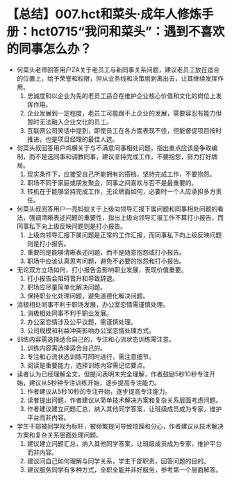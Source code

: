 # 【总结】007.hct和菜头·成年人修炼手册：hct0715“我问和菜头”：遇到不喜欢的同事怎么办？

-   何菜头老师回答用户ZA关于老员工与新同事关系问题，建议老员工放在适合的位置上，给予荣誉和权限，但从业务线和决策层剥离出去，让其继续发挥作用。
    1.  忠诚度和以企业为先的老员工适合在维护企业核心价值和文化的岗位上发挥作用。
    2.  企业发展到一定程度，老员工可能跟不上企业的发展，需要容忍有能力但暂时无法融入企业文化的员工。
    3.  互联网公司笑话中提到，即使员工在各方面表现不佳，但能督促项目按时推进，也是项目经理的最佳人选。
-   何菜头叔回答用户鸡横关于与不满意同事相处问题，指出重点应该是争取编制，而不是选同事和调教同事，建议坚持完成工作，不要抱怨，努力打好牌局。
    1.  现实条件下，应接受自己所能拥有的搭档，坚持完成工作，不要抱怨。
    2.  职场不同于家庭或朋友聚会，同事之间喜欢与否不是最重要的。
    3.  转机在于能够坚持完成工作，无论牌面如何，必要时一个人应承担多方责任。
-   何菜头叔回答用户一亮蚂蚁关于上级向领导汇报下属问题和同事相处问题的看法，强调清晰表述问题的重要性，指出上级向领导汇报工作不算打小报告，而同事私下向上级反映问题则是打小报告。
    1.  上级向领导汇报下属问题是正常的工作汇报，而同事私下向上级反映问题则是打小报告。
    2.  重要的是能够清晰表述问题，而不是随意抱怨或打小报告。
    3.  职场中应该认真思考问题，避免不必要的抱怨和打小报告。
-   无论双方立场如何，打小报告会影响职业发展，表现价值重要。
    1.  打小报告会阻碍晋升和导致辞退。
    2.  职场应尽量简单化解决问题。
    3.  保持职业化处理问题，避免道德化解决问题。
-   消极相处同事不利于职场发展，办公室恋情需谨慎处理。
    1.  消极相处同事不利于职业发展。
    2.  办公室恋情涉及公平议题，需谨慎处理。
    3.  公司规模和利益冲突影响办公室恋情处理方式。
-   训练内容需选择适合自己的，专注和心流状态训练需注意。
    1.  训练内容需选择适合自己的。
    2.  专注和心流状态训练可同时进行，需注意细节。
    3.  阅读是重要能力，选择训练内容需记忆要点。
-   读者认为已经理解全文，但提问表明未完全理解，作者鼓励5秒10秒专注开始，建议从5秒钟专注训练开始，逐步提高专注能力。
    1.  作者建议从5秒10秒的专注开始，逐步提高专注能力。
    2.  读者提出问题，作者建议从简单技术解决方案和复杂关系层面考虑问题。
    3.  作者建议建立问题汇总，纳入其他同学答案，让班级成员成为专家，维护平台而非内容。
-   学生干部被同学视为标杆，被频繁提问导致烦躁和分心，作者建议从技术解决方案和复杂关系层面处理问题。
    1.  建议建立问题汇总，纳入其他同学答案，让班级成员成为专家，维护平台而非内容。
    2.  建议问自己如何理解与同学关系，学生干部职责，回答问题的目的。
    3.  建议服务同学有多种方式，全职全能并非好服务，参考第一个层面解答。